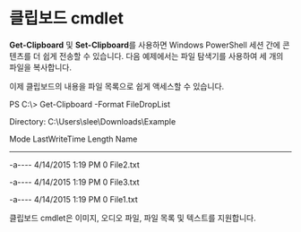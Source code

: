 # 클립보드 cmdlet
**Get-Clipboard** 및 **Set-Clipboard**를 사용하면 Windows PowerShell 세션 간에 콘텐츠를 더 쉽게 전송할 수 있습니다. 다음 예제에서는 파일 탐색기를 사용하여 세 개의 파일을 복사합니다.

이제 클립보드의 내용을 파일 목록으로 쉽게 액세스할 수 있습니다.

PS C:\\&gt; Get-Clipboard -Format FileDropList

Directory: C:\\Users\\slee\\Downloads\\Example

Mode LastWriteTime Length Name

---- ------------- ------ ----

-a---- 4/14/2015 1:19 PM 0 File2.txt

-a---- 4/14/2015 1:19 PM 0 File3.txt

-a---- 4/14/2015 1:19 PM 0 File1.txt

클립보드 cmdlet은 이미지, 오디오 파일, 파일 목록 및 텍스트를 지원합니다.
<!--HONumber=Mar16_HO2-->
